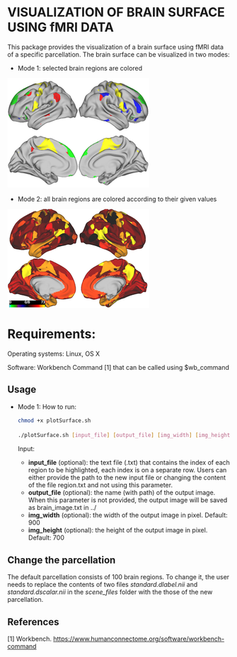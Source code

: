 # VISUALIZATION OF BRAIN SURFACE USING fMRI DATA

This package provides the visualization of a brain surface using fMRI data of a specific parcellation. The brain surface can be visualized in two modes:

- Mode 1: selected brain regions are colored

![](selected_regions.png)

- Mode 2: all brain regions are colored according to their given values

![](all_regions.png)

# Requirements:

Operating systems: Linux, OS X

Software: Workbench Command [1] that can be called using $wb_command

## Usage
- Mode 1:
    How to run:
    ```bash
    chmod +x plotSurface.sh

    ./plotSurface.sh [input_file] [output_file] [img_width] [img_height]
    ```

    Input:
    - **input_file** (optional): the text file (.txt) that contains the index of each region to be highlighted, each index is on a separate row. Users can either provide the path to the new input file or changing the content of the file region.txt and not using this parameter.
    - **output_file** (optional): the name (with path) of the output image. When this parameter is not provided, the output image will be saved as brain_image.txt in ../
    - **img_width** (optional): the width of the output image in pixel. Default: 900
    - **img_height** (optional): the height of the output image in pixel. Default: 700

## Change the parcellation

The default parcellation consists of 100 brain regions. To change it, the user needs to replace the contents of two files *standard.dlabel.nii* and *standard.dscalar.nii* in the *scene_files* folder with the those of the new parcellation.

## References

[1] Workbench. https://www.humanconnectome.org/software/workbench-command
